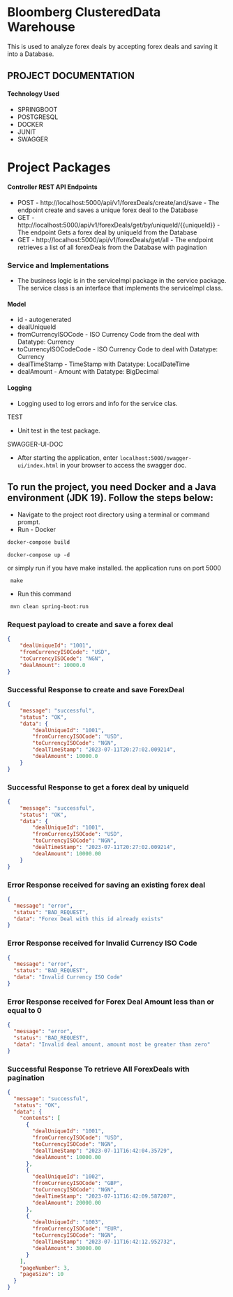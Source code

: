 
# Bloomberg ClusteredData Warehouse

This is used to analyze forex deals by accepting forex deals and saving it into a Database.

## PROJECT DOCUMENTATION

#### Technology Used
- SPRINGBOOT
- POSTGRESQL
- DOCKER
- JUNIT
- SWAGGER

# Project Packages
#### Controller REST API Endpoints
- POST - http://localhost:5000/api/v1/forexDeals/create/and/save - The endpoint create and saves a unique forex deal to the Database
- GET - http://localhost:5000/api/v1/forexDeals/get/by/uniqueId/{{uniqueId}} - The endpoint Gets a forex deal by uniqueId from the Database
- GET - http://localhost:5000/api/v1/forexDeals/get/all -  The endpoint retrieves a list of all forexDeals from the Database with pagination

### Service and Implementations
- The business logic is in the serviceImpl package in the service package. The service class is an interface that implements the serviceImpl class.

#### Model
- id - autogenerated
- dealUniqueId
- fromCurrencyISOCode - ISO Currency Code from the deal with Datatype: Currency
- toCurrencyISOCodeCode - ISO Currency Code to deal with Datatype: Currency
- dealTimeStamp - TimeStamp with Datatype: LocalDateTime
- dealAmount - Amount with Datatype: BigDecimal

#### Logging
- Logging used to log errors and info for the service clas.

TEST
- Unit test in the test package.

SWAGGER-UI-DOC
- After starting the application, enter `localhost:5000/swagger-ui/index.html` in your browser to access the swagger doc.


##  To run the project, you need Docker and a Java environment (JDK 19). Follow the steps below:
- Navigate to the project root directory using a terminal or command prompt.
- Run - Docker
```sh
docker-compose build
```

```shell
docker-compose up -d
``` 
or simply run if you have make installed. the application runs on port 5000

```
 make
```

- Run this command
```sh
 mvn clean spring-boot:run
```


### Request payload to create and save a forex deal
```json
{
    "dealUniqueId": "1001",
    "fromCurrencyISOCode": "USD",
    "toCurrencyISOCode": "NGN",
    "dealAmount": 10000.0
}
```

### Successful Response to create and save ForexDeal
```json
{
    "message": "successful",
    "status": "OK",
    "data": {
        "dealUniqueId": "1001",
        "fromCurrencyISOCode": "USD",
        "toCurrencyISOCode": "NGN",
        "dealTimeStamp": "2023-07-11T20:27:02.009214",
        "dealAmount": 10000.0
    }
}
```

### Successful Response to get a forex deal by uniqueId
```json
{
    "message": "successful",
    "status": "OK",
    "data": {
        "dealUniqueId": "1001",
        "fromCurrencyISOCode": "USD",
        "toCurrencyISOCode": "NGN",
        "dealTimeStamp": "2023-07-11T20:27:02.009214",
        "dealAmount": 10000.00
    }
}
```

### Error Response received for saving an existing forex deal
```json
{
  "message": "error",
  "status": "BAD_REQUEST",
  "data": "Forex Deal with this id already exists"
}
```

### Error Response received for Invalid Currency ISO Code
```json
{
  "message": "error",
  "status": "BAD_REQUEST",
  "data": "Invalid Currency ISO Code"
}
```

### Error Response received for Forex Deal Amount less than or equal to 0 
```json
{
  "message": "error",
  "status": "BAD_REQUEST",
  "data": "Invalid deal amount, amount most be greater than zero"
}
```

### Successful Response To retrieve All ForexDeals with pagination
```json
{
  "message": "successful",
  "status": "OK",
  "data": {
    "contents": [
      {
        "dealUniqueId": "1001",
        "fromCurrencyISOCode": "USD",
        "toCurrencyISOCode": "NGN",
        "dealTimeStamp": "2023-07-11T16:42:04.35729",
        "dealAmount": 10000.00
      },
      {
        "dealUniqueId": "1002",
        "fromCurrencyISOCode": "GBP",
        "toCurrencyISOCode": "NGN",
        "dealTimeStamp": "2023-07-11T16:42:09.587207",
        "dealAmount": 20000.00
      },
      {
        "dealUniqueId": "1003",
        "fromCurrencyISOCode": "EUR",
        "toCurrencyISOCode": "NGN",
        "dealTimeStamp": "2023-07-11T16:42:12.952732",
        "dealAmount": 30000.00
      }
    ],
    "pageNumber": 3,
    "pageSize": 10
  }
}
```

